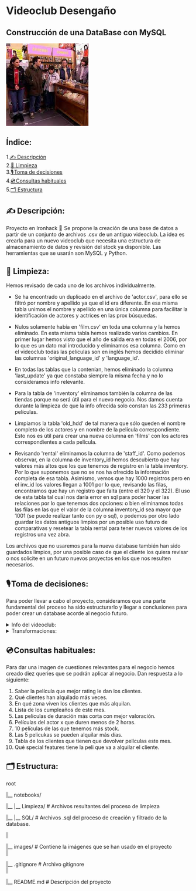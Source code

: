 # Videoclub Desengaño

## Construcción de una DataBase con MySQL

![oki](./images/descarga.jpeg)

## Índice:

1.[✍️ Descripción](#descripción)\
2.[🧹 Limpieza](#limpieza)\
3.[🎙️ Toma de decisiones](#decisiones)\
4.[💿 Consultas habituales](#consultas)\
5.[🗂️ Estructura](#estructura)


## ✍️ Descripción:<a name="descripción"/>

Proyecto en Ironhack 🔗  Se propone la creación de una base de datos a partir de un conjunto de archivos .csv de un antiguo videoclub. La idea es crearla para un nuevo videoclub que necesita una estructura de almacenamiento de datos y revisión del stock ya disponible. Las herramientas que se usarán son MySQL y Python.


## 🧹 Limpieza:<a name="limpieza"/>

Hemos revisado de cada uno de los archivos individualmente.

- Se ha encontrado un duplicado en el archivo de 'actor.csv', para ello se filtró por nombre y apellido ya que el id era diferente. En esa misma tabla unimos el nombre y apellido en una única columna para facilitar la identificación de actores y actrices en las prox búsquedas.

- Nulos solamente había en 'film.csv' en toda una columna y la hemos eliminado. En esta misma tabla hemos realizado varios cambios. En primer lugar hemos visto que el año de salida era en todas el 2006, por lo que es un dato mal introducido y eliminamos esa columna. Como en el videoclub todas las películas son en inglés hemos decidido eliminar las columnas 'original_language_id' y 'language_id'.

- En todas las tablas que la contenían, hemos eliminado la columna 'last_update' ya que constaba siempre la misma fecha y no lo consideramos info relevante.

- Para la tabla de 'inventory' eliminamos también la columna de las tiendas porque no será útil para el nuevo negocio. Nos damos cuenta durante la limpieza de que la info ofrecida solo constan las 233 primeras películas.

- Limpiamos la tabla 'old_hdd' de tal manera que sólo queden el nombre completo de los actores y en nombre de la película correspondiente. Esto nos es útil para crear una nueva columna en 'films' con los actores correspondientes a cada película.

- Revisando 'rental' eliminamos la columna de 'staff_id'. Como podemos observar, en la columna de inventory_id hemos descubierto que hay valores más altos que los que tenemos de registro en la tabla inventory. Por lo que suponemos que no se nos ha ofrecido la información completa de esa tabla. Asimismo, vemos que hay 1000 registros pero en el inv_id los valores llegan a 1001 por lo que, revisando las filas, encontramos que hay un registro que falta (entre el 320 y el 322). El uso de esta tabla tal cual nos daría error en sql para poder hacer las relaciones por lo que tenemos dos opciones: o bien eliminamos todas las filas en las que el valor de la columna inventory_id sea mayor que 1001 (se puede realizar tanto con py o sql), o podemos por otro lado guardar los datos antiguos limpios por un posible uso futuro de comparativas y resetear la tabla rental para tener nuevos valores de los registros una vez abra.

Los archivos que no usaremos para la nueva database también han sido guardados limpios, por una posible caso de que el cliente los quiera revisar o nos solicite en un futuro nuevos proyectos en los que nos resulten necesarios.



## 🎙️ Toma de decisiones:<a name="decisiones"/>

Para poder llevar a cabo el proyecto, consideramos que una parte fundamental del proceso ha sido estructurarlo y llegar a conclusiones para poder crear un database acorde al negocio futuro.

<details>
<summary>Info del videoclub:</summary>
<br>

- Una única tienda.
- Un único empleado que es el dueño.
- Todas las películas son en inglés.
- Modelo en el que es el empleado el que elige una película personalizada para el cliente.
- Durante el mes de cumpleaños del cliente hay descuento en el alquiler.
</details>

<details>
<summary>Transformaciones:</summary>
<br>
Por ende, consideramos que tenemos que hacer los siguientes **cambios**:

- Las tablas que necesitamos son: **film**, **rental**, **inventory**.
- Creamos nueva tabla para **clientes** e introducimos primer cliente ficticio para pruebas.
- Prescindimos de los datos previos de 'rental' ya que están incompletos. Se le sugiere al cliente que nos dé la base de datos completa, mientras usaremos una nueva tabla para ir rellenando los nuevos alquileres postreapertura.
- Creamos las relaciones de nuestra database de la siguiente manera:

![sql](./notebooks/SQL/foto_diagrama.png)
</details>

## 💿 Consultas habituales:<a name="consultas"/>


Para dar una imagen de cuestiones relevantes para el negocio hemos creado diez queries que se podrán aplicar al negocio. Dan respuesta a lo siguiente:

1. Saber la película que mejor rating le dan los clientes.
2. Qué clientes han alquilado más veces.
3. En qué zona viven los clientes que más alquilan.
4. Lista de los cumpleaños de este mes.
5. Las peliculas de duración más corta con mejor valoración.
6. Películas del actor x que duren menos de 2 horas.
7. 10 películas de las que tenemos más stock.
8. Las 5 pelicukas se pueden alquilar más días.
9. Tabla de los clientes que tienen que devolver películas este mes.
10. Qué special features tiene la peli que va a alquilar el cliente.



## 🗂️ Estructura:<a name="estructura"/>

root 

|__ notebooks/    

|__   |__ Limpieza/       # Archivos resultantes del proceso de limpieza

|__  |__ SQL/            # Archivos .sql del proceso de creación y filtrado de la database.

|

|__ images/             # Contiene la imágenes que se han usado en el proyecto   
|

|__ .gitignore          # Archivo gitignore     
|

|__ README.md           # Descripción del proyecto


